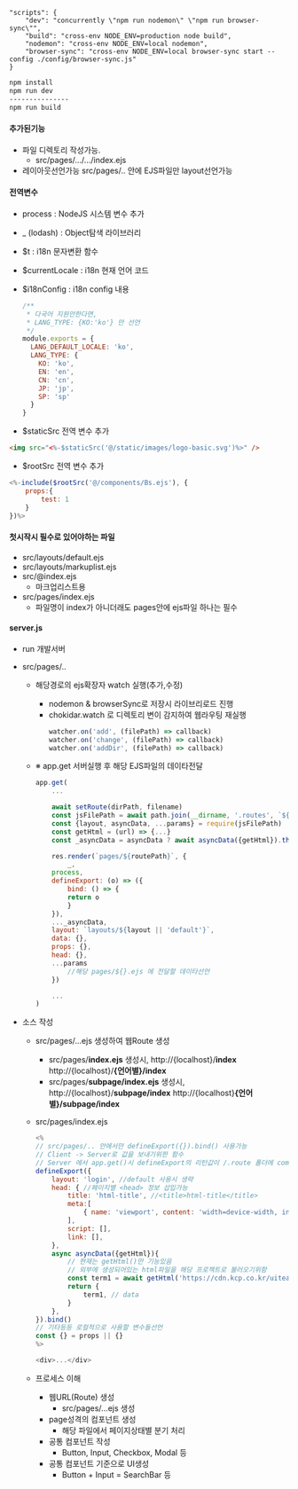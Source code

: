 ```
"scripts": {
    "dev": "concurrently \"npm run nodemon\" \"npm run browser-sync\"",
    "build": "cross-env NODE_ENV=production node build",
    "nodemon": "cross-env NODE_ENV=local nodemon",
    "browser-sync": "cross-env NODE_ENV=local browser-sync start --config ./config/browser-sync.js"
}
```

```bash
npm install
npm run dev
---------------
npm run build
```

#### 추가된기능

- 파일 디렉토리 작성가능.
  - src/pages/.../.../index.ejs
- 레이아웃선언가능
  src/pages/.. 안에 EJS파일만 layout선언가능

#### 전역변수

- process : NodeJS 시스템 변수 추가
- \_ (lodash) : Object탐색 라이브러리
- $t : i18n 문자변환 함수
- $currentLocale : i18n 현재 언어 코드
- $i18nConfig : i18n config 내용

  ```javascript
  /**
   * 다국어 지원안한다면,
   * LANG_TYPE: {KO:'ko'} 만 선언
   */
  module.exports = {
    LANG_DEFAULT_LOCALE: 'ko',
    LANG_TYPE: {
      KO: 'ko',
      EN: 'en',
      CN: 'cn',
      JP: 'jp',
      SP: 'sp'
    }
  }
  ```

- $staticSrc 전역 변수 추가

```html
<img src="<%-$staticSrc('@/static/images/logo-basic.svg')%>" />
```

- $rootSrc 전역 변수 추가

```javascript
<%-include($rootSrc('@/components/Bs.ejs'), {
    props:{
        test: 1
    }
})%>
```

#### 첫시작시 필수로 있어야하는 파일

- src/layouts/default.ejs
- src/layouts/markuplist.ejs
- src/@index.ejs
  - 마크업리스트용
- src/pages/index.ejs
  - 파일명이 index가 아니더래도 pages안에 ejs파일 하나는 필수

#### server.js

- run 개발서버
- src/pages/..

  - 해당경로의 ejs확장자 watch 실행(추가,수정)
    - nodemon & browserSync로 저장시 라이브리로드 진행
    - chokidar.watch 로 디렉토리 변이 감지하여 웹라우팅 재실행
      ```javascript
      watcher.on('add', (filePath) => callback)
      watcher.on('change', (filePath) => callback)
      watcher.on('addDir', (filePath) => callback)
      ```
  - ※ app.get 서버실행 후 해당 EJS파일의 데이타전달

    ```javascript
    app.get(
        ...

        await setRoute(dirPath, filename)
        const jsFilePath = await path.join(__dirname, '.routes', `${routePath}.js`)
        const {layout, asyncData, ...params} = require(jsFilePath)
        const getHtml = (url) => {...}
        const _asyncData = asyncData ? await asyncData({getHtml}).then((params) => params) : {}

        res.render(`pages/${routePath}`, {
            _,
        process,
        defineExport: (o) => ({
            bind: () => {
            return o
            }
        }),
        ..._asyncData,
        layout: `layouts/${layout || 'default'}`,
        data: {},
        props: {},
        head: {},
        ...params
            //해당 pages/${}.ejs 에 전달할 데이타선언
        })

        ...
    )
    ```

- 소스 작성

  - src/pages/...ejs 생성하여 웹Route 생성
    - src/pages/**index.ejs** 생성시,
      http://{localhost}/**index**
      http://{localhost}/**{언어별}/index**
    - src/pages/**subpage/index.ejs** 생성시,
      http://{localhost}/**subpage/index**
      http://{localhost}**{언어별}/subpage/index**
  - src/pages/index.ejs

    ```javascript
    <%
    // src/pages/.. 안에서만 defineExport({}).bind() 사용가능
    // Client -> Server로 값을 보내기위한 함수
    // Server 에서 app.get()시 defineExport의 리턴값이 /.route 폴더에 commonJS형태로 생성
    defineExport({
        layout: 'login', //default 사용시 생략
        head: { //페이지별 <head> 정보 삽입가능
            title: 'html-title', //<title>html-title</title>
            meta:[
                { name: 'viewport', content: 'width=device-width, initial-scale=1' }
            ],
            script: [],
            link: [],
        },
        async asyncData({getHtml}){
            // 현재는 getHtml()만 기능있음
            // 외부에 생성되어있는 html파일을 해당 프로젝트로 불러오기위함
            const term1 = await getHtml('https://cdn.kcp.co.kr/uiteam/design/hj2/terms/term1.html')
            return {
                term1, // data
            }
        },
    }).bind()
    // 기타등등 로컬적으로 사용할 변수들선언
    const {} = props || {}
    %>

    <div>...</div>
    ```

  - 프로세스 이해
    - 웹URL(Route) 생성
      - src/pages/...ejs 생성
    - page성격의 컴포넌트 생성
      - 해당 파일에서 페이지상태별 분기 처리
    - 공통 컴포넌트 작성
      - Button, Input, Checkbox, Modal 등
    - 공통 컴포넌트 기준으로 UI생성
      - Button + Input = SearchBar 등
